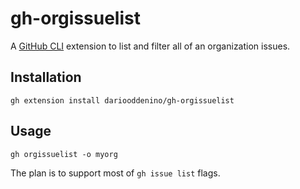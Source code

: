 # gh-orgissuelist
A [GitHub CLI](https://github.com/cli/cli) extension to list and filter all of an organization issues.

## Installation
```
gh extension install dariooddenino/gh-orgissuelist
```

## Usage
```
gh orgissuelist -o myorg
```

The plan is to support most of `gh issue list` flags.